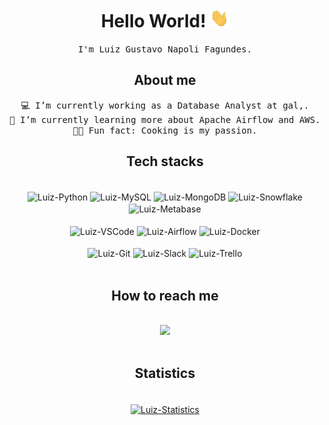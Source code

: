 <h1 align="center"> Hello World! <img src="https://raw.githubusercontent.com/ABSphreak/ABSphreak/master/gifs/Hi.gif" width="30px" height="30px"></h1>
<p align="center">
  <samp>
I'm Luiz Gustavo Napoli Fagundes. 
  </samp>
<br>
  
<h2 align="center"> About me </h2>
<p align="center">
  <samp>
💻 I’m currently working as a Database Analyst at gal,.
<br>
📘 I’m currently learning more about Apache Airflow and AWS.
<br>
👨‍🍳 Fun fact: Cooking is my passion.
  </samp>
<br>

<h2 align="center"> Tech stacks </h2>
<div align="center" style="display: inline_block"><br>
  <img align="center" alt="Luiz-Python" src="https://img.shields.io/badge/Python-3776AB?style=for-the-badge&logo=python&logoColor=white">
  <img align="center" alt="Luiz-MySQL" src="https://img.shields.io/badge/MySQL-00000F?style=for-the-badge&logo=mysql&logoColor=white">  
  <img align="center" alt="Luiz-MongoDB" src="https://img.shields.io/badge/MongoDB-4EA94B?style=for-the-badge&logo=mongodb&logoColor=white">
  <img align="center" alt="Luiz-Snowflake" src="https://img.shields.io/badge/snowflake-%2356B9EB.svg?&style=for-the-badge&logo=snowflake&logoColor=black">
  <img align="center" alt="Luiz-Metabase" src="https://img.shields.io/badge/Metabase-%2320B8E5.svg?&style=for-the-badge&logo=tencent%20weibo&logoColor=white"/>
<br><br>
  <img align="center" alt="Luiz-VSCode" src="https://img.shields.io/badge/Visual_Studio_Code-0078D4?style=for-the-badge&logo=visual%20studio%20code&logoColor=white">
  <img align="center" alt="Luiz-Airflow" src="https://img.shields.io/badge/Airflow-017CEE?style=for-the-badge&logo=Apache%20Airflow&logoColor=white">
  <img align="center" alt="Luiz-Docker" src="https://img.shields.io/badge/Docker-0078D4?style=for-the-badge&logo=Docker&logoColor=white">
<br><br>
  <img align="center" alt="Luiz-Git" src="https://img.shields.io/badge/GIT-E44C30?style=for-the-badge&logo=git&logoColor=white">
  <img align="center" alt="Luiz-Slack" src="https://img.shields.io/badge/Slack-4A154B?style=for-the-badge&logo=slack&logoColor=white">
  <img align="center" alt="Luiz-Trello" src="https://img.shields.io/badge/Trello-0052CC?style=for-the-badge&logo=trello&logoColor=white">
</div>  
<br>
   
<h2 align="center"> How to reach me </h2>
<br>
<div align="center"> 
  <a align="center" href="https://www.linkedin.com/in/luiz-gustavo-fagundes/" target="_blank"><img src="https://img.shields.io/badge/-LinkedIn-%230077B5?style=for-the-badge&logo=linkedin&logoColor=white" target="_blank"></a> 
</div>
<br>

<h2 align="center"> Statistics </h2>
<br>
<div align="center"> 
 <a href="https://github.com/luizgnf">
 <img align="center" alt="Luiz-Statistics" src="https://github-readme-stats.vercel.app/api?username=luizgnf&show_icons=true&theme=blue-green&include_all_commits=true&count_private=true">
</div>
<br>

